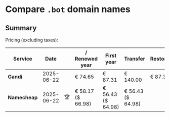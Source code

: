 # Compare `.bot` domain names

## Summary

Pricing (excluding taxes):

| Service | Date |  | / Renewed year | First year | Transfer | Restoration |
|--|--|--|--|--|--|--|
| **Gandi** | 2025-06-22 |  | € 74.65 | € 87.31 | € 140.00 | € 87.31 |
| **Namecheap** | 2025-06-22 | 🏆 | € 58.17<br>($ 66.98) | € 56.43<br>($ 64.98) | € 56.43<br>($ 64.98) |  |
